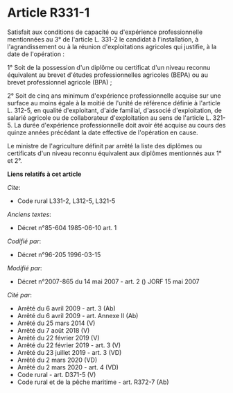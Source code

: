 # Article R331-1

Satisfait aux conditions de capacité ou d'expérience professionnelle mentionnées au 3° de l'article L. 331-2 le candidat à
l'installation, à l'agrandissement ou à la réunion d'exploitations agricoles qui justifie, à la date de l'opération :

1° Soit de la possession d'un diplôme ou certificat d'un niveau reconnu équivalent au brevet d'études professionnelles
agricoles (BEPA) ou au brevet professionnel agricole (BPA) ;

2° Soit de cinq ans minimum d'expérience professionnelle acquise sur une surface au moins égale à la moitié de l'unité de
référence définie à l'article L. 312-5, en qualité d'exploitant, d'aide familial, d'associé d'exploitation, de salarié
agricole ou de collaborateur d'exploitation au sens de l'article L. 321-5. La durée d'expérience professionnelle doit avoir
été acquise au cours des quinze années précédant la date effective de l'opération en cause.

Le ministre de l'agriculture définit par arrêté la liste des diplômes ou certificats d'un niveau reconnu équivalent aux
diplômes mentionnés aux 1° et 2°.

**Liens relatifs à cet article**

_Cite_:

  - Code rural L331-2, L312-5, L321-5

_Anciens textes_:

  - Décret n°85-604 1985-06-10 art. 1

_Codifié par_:

  - Décret n°96-205 1996-03-15

_Modifié par_:

  - Décret n°2007-865 du 14 mai 2007 - art. 2 () JORF 15 mai 2007

_Cité par_:

  - Arrêté du 6 avril 2009 - art. 3 (Ab)
  - Arrêté du 6 avril 2009 - art. Annexe II (Ab)
  - Arrêté du 25 mars 2014 (V)
  - Arrêté du 7 août 2018 (V)
  - Arrêté du 22 février 2019 (V)
  - Arrêté du 22 février 2019 - art. 3 (V)
  - Arrêté du 23 juillet 2019 - art. 3 (VD)
  - Arrêté du 2 mars 2020 (VD)
  - Arrêté du 2 mars 2020 - art. 4 (VD)
  - Code rural - art. D371-5 (V)
  - Code rural et de la pêche maritime - art. R372-7 (Ab)
